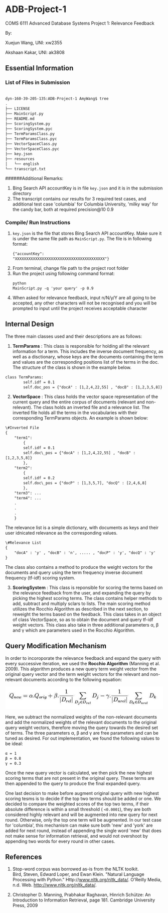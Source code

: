 <script type="text/javascript"
    src="http://cdn.mathjax.org/mathjax/latest/MathJax.js?config=TeX-AMS-MML_HTMLorMML">
</script>

# ADB-Project-1
COMS 6111 Advanced Database Systems Project 1: Relevance Feedback

By:

Xuejun Wang, UNI: xw2355

Akshaan Kakar, UNI: ak3808

## Essential Information

### List of Files in Submission
<pre><code>
dyn-160-39-205-135:ADB-Project-1 AmyWang$ tree
.
├── LICENSE
├── MainScript.py
├── README.md
├── ScoringSystem.py
├── ScoringSystem.pyc
├── TermParamsClass.py
├── TermParamsClass.pyc
├── VectorSpaceClass.py
├── VectorSpaceClass.pyc
├── key.json
├── resources
│   └── english
└── transcript.txt
</code></pre>

######Additional Remarks: 
1. Bing Search API accountKey is in file <code>key.json</code> and it is in the submission directory
2. The transcript contains our results for 3 required test cases, and additional test case 'columbia' for Columbia University, 'milky way' for the candy bar, both at required precision@10 0.9


### Compile/ Run Instructions
1. <code>key.json</code> is the file that stores Bing Search API accountKey. Make sure it is under the same file path as <code>MainScript.py</code>. The file is in following format:<pre><code>{"accountKey": "XXXXXXXXXXXXXXXXXXXXXXXXXXXXXXXXXXXXXXXX"}</code></pre>
2. From terminal, change file path to the project root folder
3. Run the project using following command format: <pre><code>python MainScript.py -q 'your query' -p 0.9</code></pre>
4. When asked for relevance feedback, input n/N/y/Y are all going to be accepted, any other characters will not be recognised and you will be prompted to input until the project receives acceptable character


## Internal Design
The three main classes used and their descriptions are as follows:

1. **TermParams** : This class is responsible for holding all the relevant information for a term. This includes the inverse document frequency, as well as a disctionary, whose keys are the documents containing the term and values are the corresponding positions list of the terms in the doc. The structure of the class is shown in the example below.
<pre><code>class TermParams:
		self.idf = 0.1
		self.doc_pos = {"docA" : [1,2,4,22,55] , "docB" : [1,2,3,5,8]}
</code></pre>

2. **VectorSpace** : This class holds the vector space representation of the current query and the entire corpus of documents (relevant and non-relevant). The class holds an inverted file and a relevance list. The inverted file holds all the terms in the vocabularies with their corresponding TermParams objects. An example is shown below:
<pre><code>\#Inverted File
{
	"term1": 
		{
		self.idf = 0.1 
		self.doc\_pos = {"docA" : [1,2,4,22,55] , "docB" : [1,2,3,5,8]}
		},
	"term2":
		{
		self.idf = 0.2
		self.doc\_pos = {"docP" : [1,3,5,7], "docQ" : [2,4,6,8]
		},
	"term3": ...
	"term4": ...
	.
	.
	.
	}
</pre></code>

The relevance list is a simple dictionary, with documents as keys and their user idnicated relevance as the corresponding values.
<pre><code>\#Relevance List
{
	"docA" : 'y' , "docB" : 'n', ..... , "docP" : 'y', "docQ" : 'y'
}
</pre></code>

The class also contains a method to produce the weight vectors for the documents and query using the term frequency inverse document frequency (tf-idf) scoring system.

3. **ScoringSystem** : This class is reponsible for scoring the terms based on the relevance feedback from the user, and expanding the query by picking the highest scoring terms. The class contains helper methods to add, subtract and multiply sclars to lists. The main scoring method utilizes the Rocchio Algorithm as described in the next section, to reweight the terms based on the feedback. This class takes in an object of class VectorSpace, so as to obtain the document and query tf-idf weight vectors. This class also take in three additional parameters &alpha;, &beta; and &gamma; which are parameters used in the Rocchio Algorithm.


## Query Modification Mechanism
In order to incoroporate the relevance feedback and expand the query with every successive iteration, we used the **Rocchio Algorithm** (Manning et al. 2009). This algorithm produces a new query term weight vector from the original query vector and the term weight vectors for the relevant and non-relevant documents according to the following equation:

![image](/resources/equation.jpg?raw=true)


Here, we subtract the normalized weights of the non-relevant documents and add the normalized weights of the relevant documents to the original query weight vectors, therefore moving the query towards the desired set of terms. The three parameters &alpha;, &beta; and &gamma; are free parameters and can be tuned as desired. For out implementation, we found the following values to be ideal:

<pre><code>&alpha; = 1
&beta; = 0.8
&gamma; = 0.3
</code></pre>

Once the new query vector is calculated, we then pick the new highest scoring terms that are not present in the original query. These terms are then appended to the query to produce the final expanded query.

One last decision to make before augment original query with new highest scoring tesms is to decide if the top two terms should be added or one. We decided to compare the weighted scores of the top two terms, if their absolute difference is within a small threshold ( <code><0.0001</code>), they are both considered highly relevant and will be augmented into new query for next round. Otherwise, only the top one term will be augmented. In our test case for 'columbia', this mechanism can make sure both 'new' and 'york' are added for next round, instead of appending the single word 'new' that does not make sense for information retrieval, and would not overshoot by appending two words for every round in other cases.



## References

1. Stop-word corpus was borrowed as-is from the NLTK toolkit.  
   Bird, Steven, Edward Loper, and Ewan Klein. "Natural Language Processing with Python." Http://www.nltk.org/nltk_data/. O'Reilly Media, n.d. Web. <http://www.nltk.org/nltk_data/>.
   
2. Christopher D. Manning, Prabhakar Raghavan, Hinrich Schütze: An Introduction to Information Retrieval, page 181. Cambridge University Press, 2009

